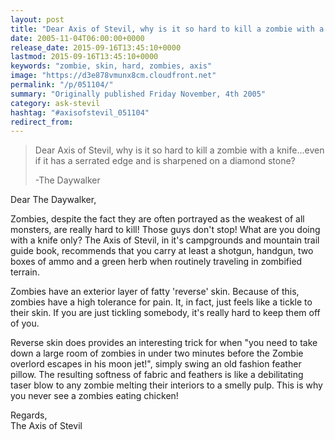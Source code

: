 ```yaml
---
layout: post
title: "Dear Axis of Stevil, why is it so hard to kill a zombie with a knife...even if it has a serrated edge and is sharpened on a diamond stone?"
date: 2005-11-04T06:00:00+0000
release_date: 2015-09-16T13:45:10+0000
lastmod: 2015-09-16T13:45:10+0000
keywords: "zombie, skin, hard, zombies, axis"
image: "https://d3e878vmunx8cm.cloudfront.net"
permalink: "/p/051104/"
summary: "Originally published Friday November, 4th 2005"
category: ask-stevil
hashtag: "#axisofstevil_051104"
redirect_from:
---
```


> Dear Axis of Stevil, why is it so hard to kill a zombie with a knife...even if it has a serrated edge and is sharpened on a diamond stone?
> 
> -The Daywalker

Dear The Daywalker,

Zombies, despite the fact they are often portrayed as the weakest of all monsters, are really hard to kill! Those guys don't stop! What are you doing with a knife only? The Axis of Stevil, in it's campgrounds and mountain trail guide book, recommends that you carry at least a shotgun, handgun, two boxes of ammo and a green herb when routinely traveling in zombified terrain.

Zombies have an exterior layer of fatty 'reverse' skin. Because of this, zombies have a high tolerance for pain. It, in fact, just feels like a tickle to their skin. If you are just tickling somebody, it's really hard to keep them off of you.

Reverse skin does provides an interesting trick for when "you need to take down a large room of zombies in under two minutes before the Zombie overlord escapes in his moon jet!", simply swing an old fashion feather pillow. The resulting softness of fabric and feathers is like a debilitating taser blow to any zombie melting their interiors to a smelly pulp. This is why you never see a zombies eating chicken!

Regards,  
The Axis of Stevil
